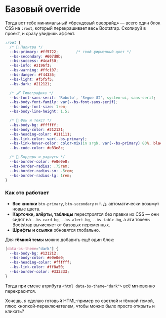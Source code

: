 # Базовый override
Тогда вот тебе минимальный «брендовый оверрайд» — всего один блок CSS на `:root`, который перекрашивает весь Bootstrap. Скопируй в проект, и сразу увидишь эффект.

```css
:root {
  /* 🎨 Палитра */
  --bs-primary: #ff5722;        /* твой фирменный цвет */
  --bs-secondary: #607d8b;
  --bs-success: #4caf50;
  --bs-info: #2196f3;
  --bs-warning: #ffc107;
  --bs-danger: #f44336;
  --bs-light: #f5f5f5;
  --bs-dark: #212121;

  /* 🖋️ Типографика */
  --bs-font-sans-serif: 'Roboto', 'Segoe UI', system-ui, sans-serif;
  --bs-body-font-family: var(--bs-font-sans-serif);
  --bs-body-font-size: 1rem;
  --bs-body-line-height: 1.5;

  /* 📄 Фон и текст */
  --bs-body-bg: #ffffff;
  --bs-body-color: #212121;
  --bs-heading-color: #111111;
  --bs-link-color: var(--bs-primary);
  --bs-link-hover-color: color-mix(in srgb, var(--bs-primary) 80%, black);
  --bs-code-color: #e83e8c;

  /* 🔲 Бордеры и радиусы */
  --bs-border-color: #e0e0e0;
  --bs-border-radius: .75rem;
  --bs-border-radius-sm: .5rem;
  --bs-border-radius-lg: 1rem;
}
```

### Как это работает

* **Все кнопки** `btn-primary`, `btn-secondary` и т. д. автоматически возьмут новые цвета.
* **Карточки, алёрты, таблицы** перестроятся без правки их CSS — они сидят на `--bs-card-bg`, `--bs-alert-bg`, `--bs-table-bg`, а эти токены Bootstrap вычисляет от базовых переменных.
* **Шрифты и ссылки** обновятся глобально.

Для **тёмной темы** можно добавить ещё один блок:

```css
[data-bs-theme="dark"] {
  --bs-body-bg: #121212;
  --bs-body-color: #e0e0e0;
  --bs-heading-color: #ffffff;
  --bs-link-color: #ff8a50;
  --bs-border-color: #333333;
}
```

Тогда при смене атрибута `<html data-bs-theme="dark">` всё мгновенно перекрасится.

Хочешь, я сделаю готовый HTML-пример со светлой и тёмной темой, плюс кнопкой-переключателем, чтобы можно было просто открыть и кликать?
